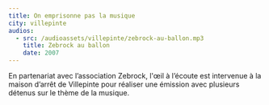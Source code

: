 ```yaml
---
title: On emprisonne pas la musique
city: villepinte
audios:
  - src: /audioassets/villepinte/zebrock-au-ballon.mp3
    title: Zebrock au ballon
    date: 2007
---
```


En partenariat avec l’association Zebrock, l'œil à l’écoute est intervenue à la maison d’arrêt de Villepinte pour réaliser une émission avec plusieurs détenus sur le thème de la musique.
